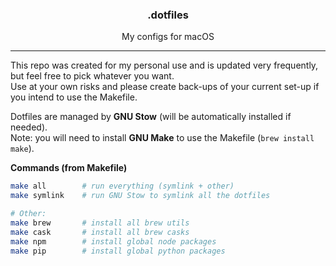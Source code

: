 <h3 align="center">.dotfiles</h3>
<p align="center">My configs for macOS</p>

---

This repo was created for my personal use and is updated very
frequently, but feel free to pick whatever you want.  
Use at your own risks and please create back-ups of your current
set-up if you intend to use the Makefile.  

Dotfiles are managed by **GNU Stow** (will be automatically installed 
if needed).  
Note: you will need to install **GNU Make** to use the Makefile (`brew
install make`).  

**Commands (from Makefile)**
```sh
make all        # run everything (symlink + other)
make symlink    # run GNU Stow to symlink all the dotfiles

# Other:
make brew       # install all brew utils
make cask       # install all brew casks
make npm        # install global node packages
make pip        # install global python packages
```
